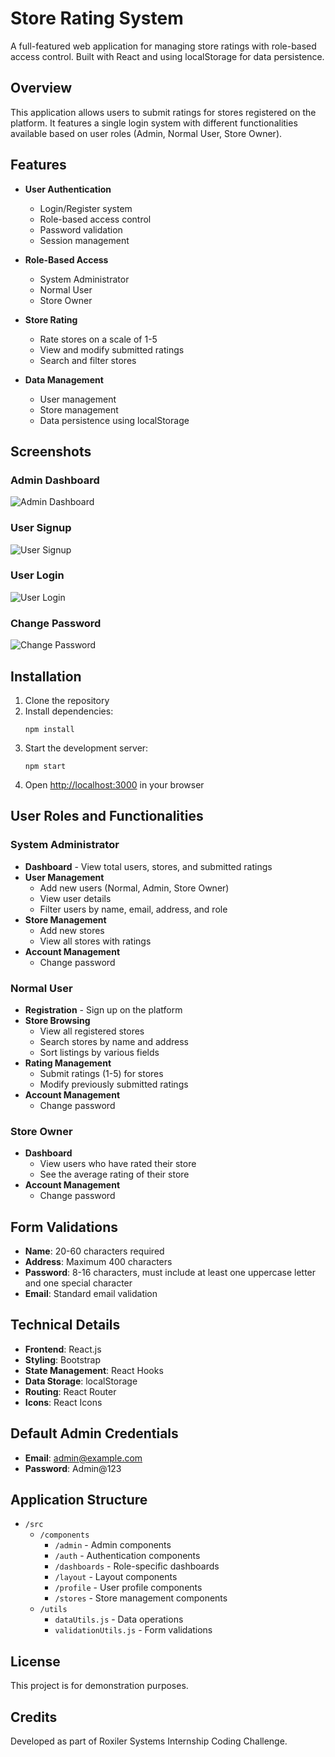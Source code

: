 # Store Rating System

A full-featured web application for managing store ratings with role-based access control. Built with React and using localStorage for data persistence.

## Overview

This application allows users to submit ratings for stores registered on the platform. It features a single login system with different functionalities available based on user roles (Admin, Normal User, Store Owner).

## Features

- **User Authentication**
  - Login/Register system
  - Role-based access control
  - Password validation
  - Session management

- **Role-Based Access**
  - System Administrator
  - Normal User
  - Store Owner

- **Store Rating**
  - Rate stores on a scale of 1-5
  - View and modify submitted ratings
  - Search and filter stores

- **Data Management**
  - User management
  - Store management
  - Data persistence using localStorage

 
## Screenshots

### Admin Dashboard

![Admin Dashboard](./screenshots/admin-dashboard.png)

### User Signup

![User Signup](./screenshots/user-signup.png)

### User Login

![User Login](./screenshots/user-login.png)

### Change Password

![Change Password](./screenshots/change-password.png)


## Installation

1. Clone the repository
2. Install dependencies:
   ```
   npm install
   ```
3. Start the development server:
   ```
   npm start
   ```
4. Open [http://localhost:3000](http://localhost:3000) in your browser

## User Roles and Functionalities

### System Administrator
- **Dashboard** - View total users, stores, and submitted ratings
- **User Management**
  - Add new users (Normal, Admin, Store Owner)
  - View user details
  - Filter users by name, email, address, and role
- **Store Management**
  - Add new stores
  - View all stores with ratings
- **Account Management**
  - Change password

### Normal User
- **Registration** - Sign up on the platform
- **Store Browsing**
  - View all registered stores
  - Search stores by name and address
  - Sort listings by various fields
- **Rating Management**
  - Submit ratings (1-5) for stores
  - Modify previously submitted ratings
- **Account Management**
  - Change password

### Store Owner
- **Dashboard**
  - View users who have rated their store
  - See the average rating of their store
- **Account Management**
  - Change password

## Form Validations

- **Name**: 20-60 characters required
- **Address**: Maximum 400 characters
- **Password**: 8-16 characters, must include at least one uppercase letter and one special character
- **Email**: Standard email validation

## Technical Details

- **Frontend**: React.js
- **Styling**: Bootstrap
- **State Management**: React Hooks
- **Data Storage**: localStorage
- **Routing**: React Router
- **Icons**: React Icons

## Default Admin Credentials

- **Email**: admin@example.com
- **Password**: Admin@123

## Application Structure

- `/src`
  - `/components`
    - `/admin` - Admin components
    - `/auth` - Authentication components
    - `/dashboards` - Role-specific dashboards
    - `/layout` - Layout components
    - `/profile` - User profile components
    - `/stores` - Store management components
  - `/utils`
    - `dataUtils.js` - Data operations
    - `validationUtils.js` - Form validations

## License

This project is for demonstration purposes.

## Credits

Developed as part of Roxiler Systems Internship Coding Challenge.
